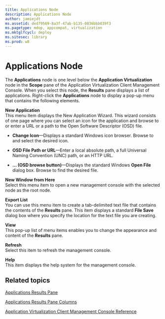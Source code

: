 ```yaml
---
title: Applications Node
description: Applications Node
author: jamiejdt
ms.assetid: ded79569-8a3f-47ab-b135-0836bbb039f3
ms.pagetype: mdop, appcompat, virtualization
ms.mktglfcycl: deploy
ms.sitesec: library
ms.prod: w8
---
```



# Applications Node


The **Applications** node is one level below the **Application Virtualization** node in the **Scope** pane of the Application Virtualization Client Management Console. When you select this node, the **Results** pane displays a list of applications. Right-click the **Applications** node to display a pop-up menu that contains the following elements.

<a href="" id="new-application"></a>**New Application**  
This menu item displays the New Application Wizard. This wizard consists of one page where you can select an icon for the application and browse to or enter a URL or a path to the Open Software Descriptor (OSD) file.

-   **Change Icon**—Displays a standard Windows icon browser. Browse to and select the desired icon.

-   **OSD File Path or URL**—Enter a local absolute path, a full Universal Naming Convention (UNC) path, or an HTTP URL.

-   **... (OSD browse button)**—Displays the standard Windows **Open File** dialog box. Browse to find the desired file.

<a href="" id="new-window-from-here"></a>**New Window from Here**  
Select this menu item to open a new management console with the selected node as the root node.

<a href="" id="export-list"></a>**Export List**  
You can use this menu item to create a tab-delimited text file that contains the contents of the **Results** pane. This item displays a standard **File Save** dialog box where you specify the location for the text file you are creating.

<a href="" id="view"></a>**View**  
This pop-up list of menu items enables you to change the appearance and content of the **Results** pane.

<a href="" id="refresh"></a>**Refresh**  
Select this item to refresh the management console.

<a href="" id="help"></a>**Help**  
This item displays the help system for the management console.

## Related topics


[Applications Results Pane](applications-results-pane.md)

[Applications Results Pane Columns](applications-results-pane-columns.md)

[Application Virtualization Client Management Console Reference](application-virtualization-client-management-console-reference.md)

 

 





